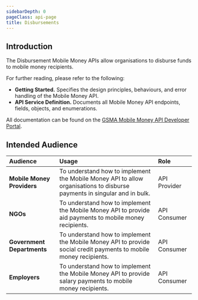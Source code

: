 ```yaml
---
sidebarDepth: 0
pageClass: api-page
title: Disbursements
---
```


## Introduction
The Disbursement Mobile Money APIs allow organisations to disburse funds to mobile money recipients.

For further reading, please refer to the following:

- **Getting Started.** Specifies the design principles, behaviours, and error handling of the Mobile Money API.
- **API Service Definition.** Documents all Mobile Money API endpoints, fields, objects, and enumerations.

All documentation can be found on the [GSMA Mobile Money API Developer Portal](../../api-versions-1.2/).

## Intended Audience
| **Audience** | **Usage** | **Role** |
|:--------|:------|:-----|
| **Mobile Money Providers** | To understand how to implement the Mobile Money API to allow organisations to disburse payments in singular and in bulk. | API Provider |
| **NGOs** | To understand how to implement the Mobile Money API to provide aid payments to mobile money recipients. | API Consumer |
| **Government Departments** | To understand how to implement the Mobile Money API to provide social credit payments to mobile money recipients. | API Consumer |
| **Employers** | To understand how to implement the Mobile Money API to provide salary payments to mobile money recipients. | API Consumer |